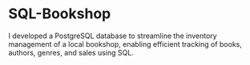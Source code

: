 # SQL-Bookshop
I developed a PostgreSQL database to streamline the inventory management of a local bookshop, enabling efficient tracking of books, authors, genres, and sales using SQL.
